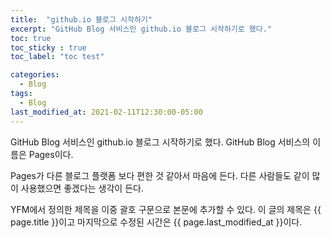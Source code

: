```yaml
---
title:  "github.io 블로그 시작하기"
excerpt: "GitHub Blog 서비스인 github.io 블로그 시작하기로 했다."
toc: true
toc_sticky : true
toc_label: "toc test"

categories:
  - Blog
tags:
  - Blog
last_modified_at: 2021-02-11T12:30:00-05:00
---
```


GitHub Blog 서비스인 github.io 블로그 시작하기로 했다.
GitHub Blog 서비스의 이름은 Pages이다.

Pages가 다른 블로그 플랫폼 보다 편한 것 같아서 마음에 든다.
다른 사람들도 같이 많이 사용했으면 좋겠다는 생각이 든다.

YFM에서 정의한 제목을 이중 괄호 구문으로 본문에 추가할 수 있다.
이 글의 제목은 {{ page.title }}이고
마지막으로 수정된 시간은 {{ page.last_modified_at }}이다.